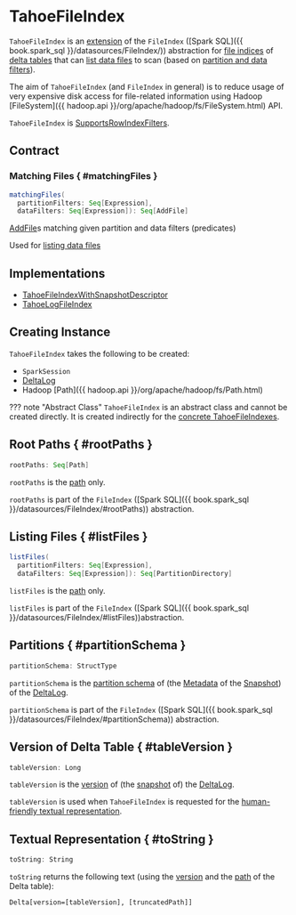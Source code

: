 # TahoeFileIndex

`TahoeFileIndex` is an [extension](#contract) of the `FileIndex` ([Spark SQL]({{ book.spark_sql }}/datasources/FileIndex/)) abstraction for [file indices](#implementations) of [delta tables](#deltaLog) that can [list data files](#listFiles) to scan (based on [partition and data filters](#matchingFiles)).

The aim of `TahoeFileIndex` (and `FileIndex` in general) is to reduce usage of very expensive disk access for file-related information using Hadoop [FileSystem]({{ hadoop.api }}/org/apache/hadoop/fs/FileSystem.html) API.

`TahoeFileIndex` is [SupportsRowIndexFilters](SupportsRowIndexFilters.md).

## Contract

### Matching Files { #matchingFiles }

```scala
matchingFiles(
  partitionFilters: Seq[Expression],
  dataFilters: Seq[Expression]): Seq[AddFile]
```

[AddFile](AddFile.md)s matching given partition and data filters (predicates)

Used for [listing data files](#listFiles)

## Implementations

* [TahoeFileIndexWithSnapshotDescriptor](TahoeFileIndexWithSnapshotDescriptor.md)
* [TahoeLogFileIndex](TahoeLogFileIndex.md)

## Creating Instance

`TahoeFileIndex` takes the following to be created:

* <span id="spark"> `SparkSession`
* <span id="deltaLog"> [DeltaLog](DeltaLog.md)
* <span id="path"> Hadoop [Path]({{ hadoop.api }}/org/apache/hadoop/fs/Path.html)

??? note "Abstract Class"
    `TahoeFileIndex` is an abstract class and cannot be created directly. It is created indirectly for the [concrete TahoeFileIndexes](#implementations).

## Root Paths { #rootPaths }

```scala
rootPaths: Seq[Path]
```

`rootPaths` is the [path](#path) only.

`rootPaths` is part of the `FileIndex` ([Spark SQL]({{ book.spark_sql }}/datasources/FileIndex/#rootPaths)) abstraction.

## Listing Files { #listFiles }

```scala
listFiles(
  partitionFilters: Seq[Expression],
  dataFilters: Seq[Expression]): Seq[PartitionDirectory]
```

`listFiles` is the [path](#path) only.

`listFiles` is part of the `FileIndex` ([Spark SQL]({{ book.spark_sql }}/datasources/FileIndex/#listFiles))abstraction.

## Partitions { #partitionSchema }

```scala
partitionSchema: StructType
```

`partitionSchema` is the [partition schema](Metadata.md#partitionSchema) of (the [Metadata](Snapshot.md#metadata) of the [Snapshot](DeltaLog.md#snapshot)) of the [DeltaLog](#deltaLog).

`partitionSchema` is part of the `FileIndex` ([Spark SQL]({{ book.spark_sql }}/datasources/FileIndex/#partitionSchema)) abstraction.

## Version of Delta Table { #tableVersion }

```scala
tableVersion: Long
```

`tableVersion` is the [version](Snapshot.md#version) of (the [snapshot](DeltaLog.md#snapshot) of) the [DeltaLog](#deltaLog).

`tableVersion` is used when `TahoeFileIndex` is requested for the [human-friendly textual representation](#toString).

## Textual Representation { #toString }

```scala
toString: String
```

`toString` returns the following text (using the [version](#tableVersion) and the [path](#path) of the Delta table):

```text
Delta[version=[tableVersion], [truncatedPath]]
```
